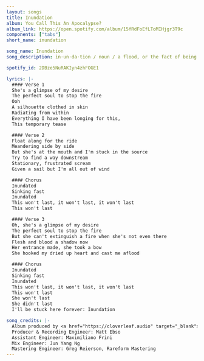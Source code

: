 ```yaml
---
layout: songs
title: Inundation
album: You Call This An Apocalypse?
album_link: https://open.spotify.com/album/15fRdFoEfLToMIHjgr3T9c
components: ["tabs"]
short_name: inundation

song_name: Inundation
song_description: in·un·da·tion / noun / a flood, or the fact of being flooded with water

spotify_id: 2DBze5NuRAKIyn4zhFOGE1

lyrics: |-
  #### Verse 1
  She's a glimpse of my desire
  The perfect soul to stop the fire
  Ooh
  A silhouette clothed in skin
  Radiating from within
  Everything I have been longing for this,
  This temporary tease

  #### Verse 2
  Float along for the ride
  Meandering side by side
  But she's at the mouth and I'm stuck in the source
  Try to find a way downstream
  Stationary, frustrated scream
  Given a sail but I'm all out of wind

  #### Chorus
  Inundated
  Sinking fast
  Inundated
  This won't last, it won't last, it won't last
  This won't last

  #### Verse 3
  Oh, she's a glimpse of my desire
  The perfect soul to stop the fire
  But she can't extinguish a fire when she's not even there
  Flesh and blood a shadow now
  Her entrance made, she took a bow
  She hooked my dried up heart and cast me aflood

  #### Chorus
  Inundated
  Sinking fast
  Inundated
  This won't last, it won't last, it won't last
  This won't last
  She won't last
  She didn't last
  I'll be stuck here forever: Inundation

song_credits: |-
  Album produced by <a href="https://cloverleaf.audio" target="_blank">Cloverleaf Audio-Visual</a>, Saint Paul MN
  Producer & Recording Engineer: Matt Ebso
  Assistant Engineer: Maximiliano Frini
  Mix Engineer: Jun Yang Ng
  Mastering Engineer: Greg Reierson, Rareform Mastering
---
```

